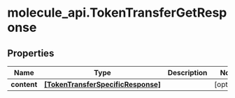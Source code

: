 # molecule_api.TokenTransferGetResponse

## Properties
Name | Type | Description | Notes
------------ | ------------- | ------------- | -------------
**content** | [**[TokenTransferSpecificResponse]**](TokenTransferSpecificResponse.md) |  | [optional] 


